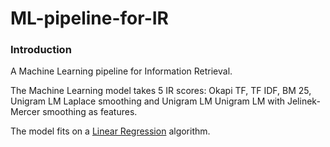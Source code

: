 # ML-pipeline-for-IR

### Introduction

A Machine Learning pipeline for Information Retrieval.

The Machine Learning model takes 5 IR scores: Okapi TF, TF IDF, BM 25, Unigram LM Laplace smoothing and Unigram LM Unigram LM with Jelinek-Mercer smoothing as features.

The model fits on a [Linear Regression](https://en.wikipedia.org/wiki/Linear_regression) algorithm.
